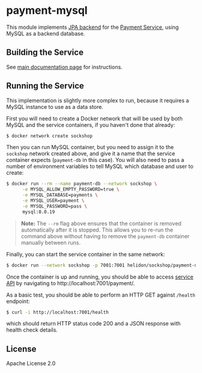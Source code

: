 # payment-mysql

This module implements [JPA backend](./src/main/java/io/helidon/examples/sockshop/payment/jpa/JpaPaymentRepository.java)
for the [Payment Service](../README.md), using MySQL as a backend database.

## Building the Service

See [main documentation page](../README.md#building-the-service) for instructions.

## Running the Service

This implementation is slightly more complex to run, because it requires a MySQL instance
to use as a data store.

First you will need to create a Docker network that will be used by both MySQL and the service 
containers, if you haven't done that already:

```bash
$ docker network create sockshop 
``` 

Then you can run MySQL container, but you need to assign it to the `sockshop` network 
created above, and give it a name that the service container expects (`payment-db` in this case). 
You will also need to pass a number of environment variables to tell MySQL which database and
user to create:

```bash
$ docker run --rm --name payment-db --network sockshop \
      -e MYSQL_ALLOW_EMPTY_PASSWORD=true \
      -e MYSQL_DATABASE=payments \
      -e MYSQL_USER=payment \
      -e MYSQL_PASSWORD=pass \
      mysql:8.0.19
``` 
> **Note:** The `--rm` flag above ensures that the container is removed automatically after it is 
> stopped. This allows you to re-run the command above without having to remove the `payment-db`
> container manually between runs.

Finally, you can start the service container in the same network:

```bash
$ docker run --network sockshop -p 7001:7001 helidon/sockshop/payment-mysql
``` 

Once the container is up and running, you should be able to access [service API](../README.md#api) 
by navigating to http://localhost:7001/payment/.

As a basic test, you should be able to perform an HTTP GET against `/health` endpoint:

```bash
$ curl -i http://localhost:7001/health
``` 
which should return HTTP status code 200 and a JSON response with health check details.

## License

Apache License 2.0
